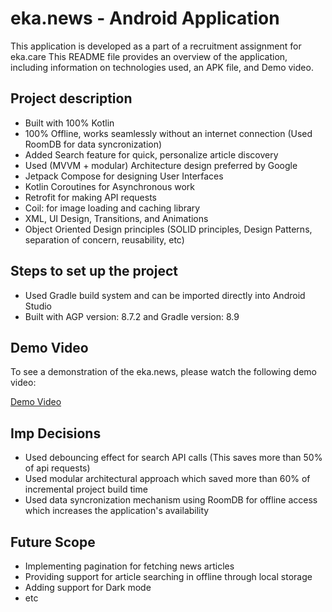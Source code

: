 # eka.news - Android Application

This application is developed as a part of a recruitment assignment for eka.care
This README file provides an overview of the application, including information on technologies used, an APK file, and Demo video.


## Project description

- Built with 100% Kotlin
- 100% Offline, works seamlessly without an internet connection (Used RoomDB for data syncronization)
- Added Search feature for quick, personalize article discovery
- Used (MVVM + modular) Architecture design preferred by Google
- Jetpack Compose for designing User Interfaces
- Kotlin Coroutines for Asynchronous work
- Retrofit for making API requests
- Coil: for image loading and caching library
- XML, UI Design, Transitions, and Animations
- Object Oriented Design principles (SOLID principles, Design Patterns, separation of concern, reusability, etc)

## Steps to set up the project

- Used Gradle build system and can be imported directly into Android Studio
- Built with AGP version: 8.7.2 and Gradle version: 8.9

## Demo Video

To see a demonstration of the eka.news, please watch the following demo video:

[Demo Video](https://drive.google.com/file/d/1Sbc1M7G2PlooFmvES8nOtuyYQWOUeqB3/view?usp=sharing)

## Imp Decisions

- Used debouncing effect for search API calls (This saves more than 50% of api requests)
- Used modular architectural approach which saved more than 60% of incremental project build time
- Used data syncronization mechanism using RoomDB for offline access which increases the application's availability

## Future Scope

- Implementing pagination for fetching news articles
- Providing support for article searching in offline through local storage
- Adding support for Dark mode
- etc

